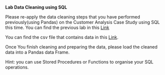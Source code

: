 <!-----
NEW: Check the "Suppress top comment" option to remove this info from the output.

Conversion time: 0.286 seconds.


Using this Markdown file:

1. Paste this output into your source file.
2. See the notes and action items below regarding this conversion run.
3. Check the rendered output (headings, lists, code blocks, tables) for proper
   formatting and use a linkchecker before you publish this page.

Conversion notes:

* Docs to Markdown version 1.0β30
* Thu Aug 26 2021 15:55:13 GMT-0700 (PDT)
* Source doc: Bootcamp Contents
* This is a partial selection. Check to make sure intra-doc links work.
----->


**Lab Data Cleaning using SQL**

Please re-apply the data cleaning steps that you have performed previously(using Pandas)  on the Customer Analysis Case Study using SQL this time. You can find the previous lab in this [Link](https://github.com/raafat-hantoush/IH_RH_DA_FT_AUG_2021/blob/main/Class%20Materials/Pandas/Labs/Customer_Analysis_Case_Study/Activities.md)

You can find the csv file that contains data  in this  [Link](https://github.com/raafat-hantoush/IH_RH_DA_FT_AUG_2021/blob/main/Class%20Materials/Pandas/Labs/Customer_Analysis_Case_Study/Data_Marketing_Customer_Analysis_Round2.csv).

Once You finish cleaning and preparing  the data, please load  the cleaned data into a Pandas data Frame.

Hint: you can use Stored Procedures or Functions to organise your SQL operations.
